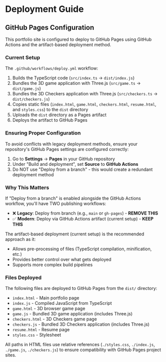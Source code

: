# Deployment Guide

## GitHub Pages Configuration

This portfolio site is configured to deploy to GitHub Pages using GitHub Actions and the artifact-based deployment method.

### Current Setup

The `.github/workflows/deploy.yml` workflow:
1. Builds the TypeScript code (`src/index.ts` → `dist/index.js`)
2. Bundles the 3D game application with Three.js (`src/game.ts` → `dist/game.js`)
3. Bundles the 3D Checkers application with Three.js (`src/checkers.ts` → `dist/checkers.js`)
4. Copies static files (`index.html`, `game.html`, `checkers.html`, `resume.html`, and `styles.css`) to the `dist` directory
5. Uploads the `dist` directory as a Pages artifact
6. Deploys the artifact to GitHub Pages

### Ensuring Proper Configuration

To avoid conflicts with legacy deployment methods, ensure your repository's GitHub Pages settings are configured correctly:

1. Go to **Settings** → **Pages** in your GitHub repository
2. Under "Build and deployment", set **Source** to **GitHub Actions**
3. Do NOT use "Deploy from a branch" - this would create a redundant deployment method

### Why This Matters

If "Deploy from a branch" is enabled alongside the GitHub Actions workflow, you'll have TWO publishing workflows:
- ❌ **Legacy**: Deploy from branch (e.g., `main` or `gh-pages`) - **REMOVE THIS**
- ✅ **Modern**: Deploy via GitHub Actions artifact (current setup) - **KEEP THIS**

The artifact-based deployment (current setup) is the recommended approach as it:
- Allows pre-processing of files (TypeScript compilation, minification, etc.)
- Provides better control over what gets deployed
- Supports more complex build pipelines

### Files Deployed

The following files are deployed to GitHub Pages from the `dist/` directory:
- `index.html` - Main portfolio page
- `index.js` - Compiled JavaScript from TypeScript
- `game.html` - 3D browser game page
- `game.js` - Bundled 3D game application (includes Three.js)
- `checkers.html` - 3D Checkers game page
- `checkers.js` - Bundled 3D Checkers application (includes Three.js)
- `resume.html` - Resume page
- `styles.css` - Stylesheet

All paths in HTML files use relative references (`./styles.css`, `./index.js`, `./game.js`, `./checkers.js`) to ensure compatibility with GitHub Pages project sites.
